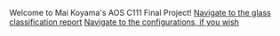 Welcome to Mai Koyama's AOS C111 Final Project! 
[Navigate to the glass classification report](Report)
[Navigate to the configurations, if you wish](_config.yml)
